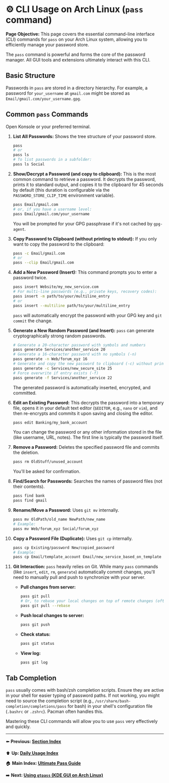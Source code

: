 # ⚙️ CLI Usage on Arch Linux (`pass` command)

**Page Objective:** This page covers the essential command-line interface (CLI) commands for `pass` on your Arch Linux system, allowing you to efficiently manage your password store.

The `pass` command is powerful and forms the core of the password manager. All GUI tools and extensions ultimately interact with this CLI.

## Basic Structure

Passwords in `pass` are stored in a directory hierarchy. For example, a password for `your_username` at `gmail.com` might be stored as `Email/gmail.com/your_username.gpg`.

## Common `pass` Commands

Open Konsole or your preferred terminal.

1.  **List All Passwords:**
    Shows the tree structure of your password store.
    ```bash
    pass
    # or
    pass ls
    # To list passwords in a subfolder:
    pass ls Social
    ```

2.  **Show/Decrypt a Password (and copy to clipboard):**
    This is the most common command to retrieve a password. It decrypts the password, prints it to standard output, and copies it to the clipboard for 45 seconds by default (this duration is configurable via the `PASSWORD_STORE_CLIP_TIME` environment variable).
    ```bash
    pass Email/gmail.com
    # or, if you have a username level:
    pass Email/gmail.com/your_username
    ```
    You will be prompted for your GPG passphrase if it's not cached by `gpg-agent`.

3.  **Copy Password to Clipboard (without printing to stdout):**
    If you only want to copy the password to the clipboard:
    ```bash
    pass -c Email/gmail.com
    # or
    pass --clip Email/gmail.com
    ```

4.  **Add a New Password (Insert):**
    This command prompts you to enter a password twice.
    ```bash
    pass insert Website/my_new_service.com
    # For multi-line passwords (e.g., private keys, recovery codes):
    pass insert -m path/to/your/multiline_entry
    # or
    pass insert --multiline path/to/your/multiline_entry
    ```
    `pass` will automatically encrypt the password with your GPG key and `git commit` the change.

5.  **Generate a New Random Password (and Insert):**
    `pass` can generate cryptographically strong random passwords.
    ```bash
    # Generate a 20-character password with symbols and numbers
    pass generate Services/another_service 20
    # Generate a 16-character password with no symbols (-n)
    pass generate -n Web/forum_xyz 16
    # Generate and copy the new password to clipboard (-c) without printing
    pass generate -c Services/new_secure_site 25
    # Force overwrite if entry exists (-f)
    pass generate -f Services/another_service 22
    ```
    The generated password is automatically inserted, encrypted, and committed.

6.  **Edit an Existing Password:**
    This decrypts the password into a temporary file, opens it in your default text editor (`$EDITOR`, e.g., `nano` or `vim`), and then re-encrypts and commits it upon saving and closing the editor.
    ```bash
    pass edit Banking/my_bank_account
    ```
    You can change the password or any other information stored in the file (like username, URL, notes). The first line is typically the password itself.

7.  **Remove a Password:**
    Deletes the specified password file and commits the deletion.
    ```bash
    pass rm OldStuff/unused_account
    ```
    You'll be asked for confirmation.

8.  **Find/Search for Passwords:**
    Searches the names of password files (not their contents).
    ```bash
    pass find bank
    pass find gmail
    ```

9.  **Rename/Move a Password:**
    Uses `git mv` internally.
    ```bash
    pass mv OldPath/old_name NewPath/new_name
    # Example:
    pass mv Web/forum_xyz Social/forum_xyz
    ```

10. **Copy a Password File (Duplicate):**
    Uses `git cp` internally.
    ```bash
    pass cp Existing/password New/copied_password
    # Example:
    pass cp Email/template_account Email/new_service_based_on_template
    ```

11. **Git Interaction:**
    `pass` heavily relies on Git. While many `pass` commands (like `insert`, `edit`, `rm`, `generate`) automatically commit changes, you'll need to manually pull and push to synchronize with your server.
    *   **Pull changes from server:**
        ```bash
        pass git pull
        # Or, to rebase your local changes on top of remote changes (often cleaner):
        pass git pull --rebase
        ```
    *   **Push local changes to server:**
        ```bash
        pass git push
        ```
    *   **Check status:**
        ```bash
        pass git status
        ```
    *   **View log:**
        ```bash
        pass git log
        ```

## Tab Completion

`pass` usually comes with bash/zsh completion scripts. Ensure they are active in your shell for easier typing of password paths. If not working, you might need to source the completion script (e.g., `/usr/share/bash-completion/completions/pass` for bash) in your shell's configuration file (`.bashrc` or `.zshrc`). Pacman often handles this.

Mastering these CLI commands will allow you to use `pass` very effectively and quickly.

---
⬅️ **Previous: [Section Index](./README.md)**

⬆️ **Up: [Daily Usage Index](./README.md)**

🏠 **Main Index: [Ultimate Pass Guide](../README.md)**

➡️ **Next: [Using `qtpass` (KDE GUI on Arch Linux)](./7.2_QtPass_KDE.md)**
